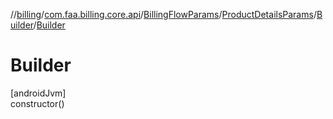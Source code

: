 //[billing](../../../../../index.md)/[com.faa.billing.core.api](../../../index.md)/[BillingFlowParams](../../index.md)/[ProductDetailsParams](../index.md)/[Builder](index.md)/[Builder](-builder.md)

# Builder

[androidJvm]\
constructor()
